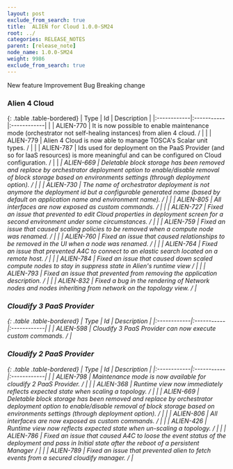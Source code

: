 ```yaml
---
layout: post
exclude_from_search: true
title:  ALIEN for Cloud 1.0.0-SM24
root: ../
categories: RELEASE_NOTES
parent: [release_note]
node_name: 1.0.0-SM24
weight: 9986
exclude_from_search: true
---
```





<i class="fa fa-plus text-success"></i> New feature <i class="fa fa-level-up text-primary"></i> Improvement  <i class="fa fa-bug text-danger"></i> Bug <i class="fa fa-exclamation-triangle text-warning"></i> Breaking change


### Alien 4 Cloud



  {: .table .table-bordered}
  | Type        | Id         | Description |
  |:------------|:-----------|:------------|
    |  <i class="fa fa-plus text-success"></i> | ALIEN-770 | It is now possible to enable maintenance mode (orchestrator not self-healing instances) from alien 4 cloud. /  |
    |  <i class="fa fa-plus text-success"></i> | ALIEN-779 | Alien 4 Cloud is now able to manage TOSCA's Scalar unit types. /  |
    |  <i class="fa fa-plus text-success"></i> | ALIEN-787 | Ids used for deployment on the PaaS Provider (and so for IaaS resources) is more meaningful and can be configured on Cloud configuration. /  |
      |  <i class="fa fa-exclamation-triangle text-warning">  <i class="fa fa-level-up text-primary"></i> | ALIEN-669 | Deletable block storage has been removed and replace by orchestrator deployment option to enable/disable removal of block storage based on environments settings (through deployment option). /  |
    |  <i class="fa fa-level-up text-primary"></i> | ALIEN-730 | The name of orchestrator deployment is not anymore the deployment id but a configurable generated name (based by default on application name and environment name). /  |
    |  <i class="fa fa-level-up text-primary"></i> | ALIEN-805 | All interfaces are now exposed as custom commands. /  |
      |  <i class="fa fa-bug text-danger"></i> | ALIEN-727 | Fixed an issue that prevented to edit Cloud properties in deployment screen for a second environment under some circumstances. /  |
    |  <i class="fa fa-bug text-danger"></i> | ALIEN-759 | Fixed an issue that caused scaling policies to be removed when a compute node was renamed. /  |
    |  <i class="fa fa-bug text-danger"></i> | ALIEN-760 | Fixed an issue that caused relationships to be removed in the UI when a node was renamed. /  |
    |  <i class="fa fa-bug text-danger"></i> | ALIEN-764 | Fixed an issue that prevented A4C to connect to an elastic search located on a remote host. /  |
    |  <i class="fa fa-bug text-danger"></i> | ALIEN-784 | Fixed an issue that caused down scaled compute nodes to stay in suppress state in Alien's runtime view /  |
    |  <i class="fa fa-bug text-danger"></i> | ALIEN-793 | Fixed an issue that prevented from removing the application description. /  |
    |  <i class="fa fa-bug text-danger"></i> | ALIEN-832 | Fixed a bug in the rendering of Network nodes and nodes inheriting from network on the topology view. /  |
  


### Cloudify 3 PaaS Provider



  {: .table .table-bordered}
  | Type        | Id         | Description |
  |:------------|:-----------|:------------|
    |  <i class="fa fa-plus text-success"></i> | ALIEN-598 | Cloudify 3 PaaS Provider can now execute custom commands. /  |
      


### Cloudify 2 PaaS Provider



  {: .table .table-bordered}
  | Type        | Id         | Description |
  |:------------|:-----------|:------------|
    |  <i class="fa fa-plus text-success"></i> | ALIEN-798 | Maintenance mode is now available for cloudify 2 PaaS Provider. /  |
      |  <i class="fa fa-level-up text-primary"></i> | ALIEN-368 | Runtime view now immediately reflects expected state when scaling a topology. /  |
    |  <i class="fa fa-exclamation-triangle text-warning">  <i class="fa fa-level-up text-primary"></i> | ALIEN-669 | Deletable block storage has been removed and replace by orchestrator deployment option to enable/disable removal of block storage based on environments settings (through deployment option). /  |
    |  <i class="fa fa-level-up text-primary"></i> | ALIEN-806 | All interfaces are now exposed as custom commands. /  |
      |  <i class="fa fa-bug text-danger"></i> | ALIEN-426 | Runtime view now reflects expected state when un-scaling a topology. /  |
    |  <i class="fa fa-bug text-danger"></i> | ALIEN-786 | Fixed an issue that caused A4C to loose the event status of the deployment and pass in Initial state after the reboot of a persistent Manager /  |
    |  <i class="fa fa-bug text-danger"></i> | ALIEN-789 | Fixed an issue that prevented alien to fetch events from a secured cloudify manager. /  |
  

